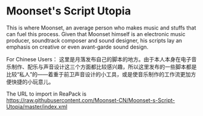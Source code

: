 # Moonset's Script Utopia

This is where Moonset, an average person who makes music and stuffs that can fuel this process. Given that Moonset himself is an electronic music producer, soundtrack composer and sound designer, his scripts lay an emphasis on creative or even avant-garde sound design.

For Chinese Users：
这里是月落发布自己的脚本的地方。由于本人本身在电子音乐制作、配乐与声音设计这三个方面都比较感兴趣，所以这里发布的一些脚本都是比较“私人”的——着重于前卫声音设计的小工具，或是使音乐制作的工作流更加方便快捷的小玩意儿。

The URL to import in ReaPack is https://raw.githubusercontent.com/Moonset-CN/Moonset-s-Script-Utopia/master/index.xml

